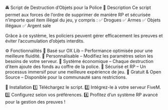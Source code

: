 🚔 Script de Destruction d’Objets pour la Police
📌 Description
Ce script permet aux forces de l’ordre de supprimer de manière RP et sécurisée n’importe quel item illégal du jeu, y compris :
✅ Drogues
✅ Armes
✅ Objets illégaux
✅ Argent sale

Grâce à ce système, les policiers peuvent gérer efficacement les preuves et éviter l’accumulation d’objets interdits.

⚙️ Fonctionnalités
🔹 Basé sur OX Lib – Performance optimisée pour une meilleure fluidité.
🔹 Personnalisable – Modifiez les paramètres selon les besoins de votre serveur.
🔹 Système économique – Chaque destruction d’item ajoute des fonds au coffre de la police.
🔹 Sécurisé et RP – Un processus immersif pour une meilleure expérience de jeu.
🔹 Gratuit & Open Source – Disponible pour la communauté sans restrictions.

🚀 Installation
1️⃣ Téléchargez le script.
2️⃣ Intégrez-le à votre serveur FiveM.
3️⃣ Configurez selon vos préférences.
4️⃣ Profitez d’un système RP avancé pour la gestion des preuves !
